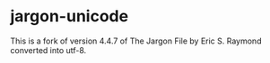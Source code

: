 # jargon-unicode

This is a fork of version 4.4.7 of The Jargon File by Eric S. Raymond converted into utf-8.
